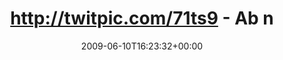 ---
retweeted: false
source: <a href="http://twitter.com" rel="nofollow">Twitter Web Client</a>
entities:
  hashtags: []
  symbols: []
  user_mentions:
  - name: Mike Besser
    screen_name: JgdKdoFhr
    indices:
    - '58'
    - '68'
    id_str: '34632827'
    id: '34632827'
  urls: []
display_text_range:
- '0'
- '90'
favorite_count: '0'
id_str: '2105042751'
truncated: false
retweet_count: '0'
id: '2105042751'
created_at: Wed Jun 10 16:23:32 +0000 2009
favorited: false
full_text: http://twitpic.com/71ts9 - Ab nach DD. Kurze Kaffeepause, [@jgdkdofhr](https://twitter.com/jgdkdofhr)
  parkt im Cowboystyle.
lang: de
tags:
- pesos:twitter
date: '2009-06-10T16:23:32+00:00'
src: https://twitter.com/bascht/status/2105042751
original_url: https://twitter.com/bascht/status/2105042751
type: twitter_tweet
text: http://twitpic.com/71ts9 - Ab nach DD. Kurze Kaffeepause, [@jgdkdofhr](https://twitter.com/jgdkdofhr)
  parkt im Cowboystyle.
title: http://twitpic.com/71ts9 - Ab n

---
